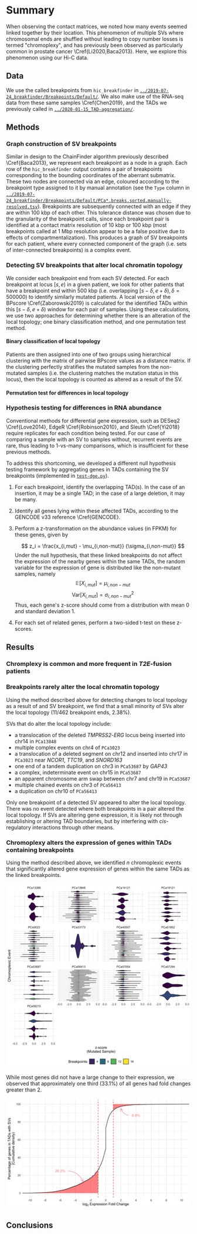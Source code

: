 # Summary

When observing the contact matrices, we noted how many events seemed linked together by their location.
This phenomenon of multiple SVs where chromosomal ends are shuffled without leading to copy number losses is termed "chromoplexy", and has previously been observed as particularly common in prostate cancer \Cref{Li2020,Baca2013}.
Here, we explore this phenomenon using our Hi-C data.

## Data

We use the called breakpoints from `hic_breakfinder` in [`../2019-07-24_breakfinder/Breakpoints/Default/`](../2019-07-24_breakfinder/Breakpoints/Default/).
We also make use of the RNA-seq data from these same samples \Cref{Chen2019}, and the TADs we previously called in [`../2020-01-15_TAD-aggregation/`](../2020-01-15_TAD-aggregation/).

## Methods

### Graph construction of SV breakpoints

Similar in design to the ChainFinder algorithm previously described \Cref{Baca2013}, we represent each breakpoint as a node in a graph.
Each row of the `hic_breakfinder` output contains a pair of breakpoints corresponding to the bounding coordinates of the aberrant submatrix.
These two nodes are connected via an edge, coloured according to the breakpoint type assigned to it by manual annotation (see the `Type` column in [`../2019-07-24_breakfinder/Breakpoints/Default/PCa*.breaks.sorted.manually-resolved.tsv`](../2019-07-24_breakfinder/Breakpoints/Default/)).
Breakpoints are subsequently connected with an edge if they are within 100 kbp of each other.
This tolerance distance was chosen due to the granularity of the breakpoint calls, since each breakpoint pair is identified at a contact matrix resolution of 10 kbp or 100 kbp (most breakpoints called at 1 Mbp resolution appear to be a false positive due to effects of compartmentalization).
This produces a graph of SV breakpoints for each patient, where every connected component of the graph (i.e. sets of inter-connected breakpoints) is a complex event.

### Detecting SV breakpoints that alter local chromatin topology

We consider each breakpoint end from each SV detected.
For each breakpoint at locus $[s, e)$ in a given patient, we look for other patients that have a breakpoint end within 500 kbp (i.e. overlapping $[s - \delta, e + \delta), \delta = 500 000$) to identify similarly mutated patients.
A local version of the BPscore \Cref{Zaborowski2019} is calculated for the identified TADs within this $[s - \delta, e + \delta)$ window for each pair of samples.
Using these calculations, we use two approaches for determining whether there is an alteration of the local topology; one binary classification method, and one permutation test method.

#### Binary classification of local topology

Patients are then assigned into one of two groups using hierarchical clustering with the matrix of pairwise BPscore values as a distance matrix.
If the clustering perfectly stratifies the mutated samples from the non-mutated samples (i.e. the clustering matches the mutation status in this locus), then the local topology is counted as altered as a result of the SV.

#### Permutation test for differences in local topology



### Hypothesis testing for differences in RNA abundance

Conventional methods for differential gene expression, such as DESeq2 \Cref{Love2014}, EdgeR \Cref{Robinson2010}, and Sleuth \Cref{Yi2018} require replicates for each condition being tested.
For our case of comparing a sample with an SV to samples without, recurrent events are rare, thus leading to 1-vs-many comparisons, which is insufficient for these previous methods.

To address this shortcoming, we developed a different null hypothesis testing framework by aggregating genes in TADs containing the SV breakpoints (implemented in [`test-dge.py`](test-dge.py)).

1. For each breakpoint, identify the overlapping TAD(s).
  In the case of an insertion, it may be a single TAD; in the case of a large deletion, it may be many.
2. Identify all genes lying within these affected TADs, according to the GENCODE v33 reference \Cref{GENCODE}.
3. Perform a z-transformation on the abundance values (in FPKM) for these genes, given by

    $$
    z_i = \frac{x_{i,mut} - \mu_{i,non-mut}}  {\sigma_{i,non-mut}}
    $$
    Under the null hypothesis, that these linked breakpoints do not affect the expression of the nearby genes within the same TADs, the random variable for the expression of gene is distributed   like the non-mutant samples, namely
    $$
    \mathbb{E}[X_{i,mut}] = \mu_{i,non-mut}
    $$
    $$
    \text{Var}[X_{i,mut}] = \sigma^2_{i,non-mut}
    $$
    Thus, each gene's z-score should come from a distribution with mean 0 and standard deviation 1.

4. For each set of related genes, perform a two-sided t-test on these z-scores.

## Results

### Chromplexy is common and more frequent in _T2E_-fusion patients

### Breakpoints rarely alter the local chromatin topology

Using the method described above for detecting changes to local topology as a result of and SV breakpoint, we find that a small minority of SVs alter the local topology (11/462 breakpoint ends, 2.38%).

SVs that do alter the local topology include:

* a translocation of the deleted _TMPRSS2_-_ERG_ locus being inserted into chr14 in `PCa13848`
* multiple complex events on chr4 of `PCa3023`
* a translocation of a deleted segment on chr12 and inserted into chr17 in `PCa3023` near _NCOR1_, _TTC19_, and _SNORD163_
* one end of a tandem duplication on chr3 in `PCa53687` by _GAP43_
* a complex, indeterminate event on chr15 in `PCa53687`
* an apparent chromosome arm swap between chr7 and chr19 in `PCa53687`
* multiple chained events on chr3 of `PCa56413`
* a duplication on chr10 of `PCa56413`

Only one breakpoint of a detected SV appeared to alter the local topology.
There was no event detected where both breakpoints in a pair altered the local topology.
If SVs are altering gene expression, it is likely not through establishing or altering TAD boundaries, but by interfering with _cis_-regulatory interactions through other means.

### Chromoplexy alters the expression of genes within TADs containing breakpoints

Using the method described above, we identified $n$ chromoplexic events that significantly altered gene expression of genes within the same TADs as the linked breakpoints.

![Distribution of z-scores for each chromoplexic event](Plots/sv-disruption.z.png)

While most genes did not have a large change to their expression, we observed that approximately one third (33.1%) of all genes had fold changes greater than 2.

![Chromoplexy leads to altered expression in 1/3 of nearby genes](Plots/sv-disruption.fold.ecdf.png)

## Conclusions


